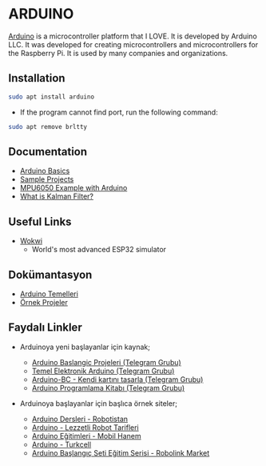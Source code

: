 # ARDUINO

[Arduino](https://www.arduino.cc/) is a microcontroller platform that I LOVE. It is developed by Arduino LLC. It was developed for creating microcontrollers and microcontrollers for the Raspberry Pi. It is used by many companies and organizations.

## Installation

```bash
sudo apt install arduino
```

- If the program cannot find port, run the following command:

```bash
sudo apt remove brltty
```

## Documentation

- [Arduino Basics](./arduino.basics.md)
- [Sample Projects](./sample.projects.md)
- [MPU6050 Example with Arduino](./mpu6050.with.arduino.md)
- [What is Kalman Filter?](./kalman.filter.md)

## Useful Links

- [Wokwi](https://wokwi.com/)
  - World's most advanced ESP32 simulator

## Dokümantasyon

- [Arduino Temelleri](./arduino.temelleri.md)
- [Örnek Projeler](./ornek.projeler.md)

## Faydalı Linkler

- Arduinoya yeni başlayanlar için kaynak;

  - [Arduino Baslangic Projeleri (Telegram Grubu)](https://t.me/arduino_tr/19593)
  - [Temel Elektronik Arduino (Telegram Grubu)](https://t.me/arduino_tr/17861)
  - [Arduino-BC - Kendi kartını tasarla (Telegram Grubu)](https://t.me/arduino_tr/19397)
  - [Arduino Programlama Kitabı (Telegram Grubu)](https://t.me/arduino_tr/73269)

- Arduinoya başlayanlar için başlıca örnek siteler;
  - [Arduino Dersleri - Robotistan](https://maker.robotistan.com/etiket/arduino-dersleri/)
  - [Arduino - Lezzetli Robot Tarifleri](https://lezzetlirobottarifleri.com/kategori/arduino/)
  - [Arduino Eğitimleri - Mobil Hanem](https://www.mobilhanem.com/arduino-egitimleri/)
  - [Arduino - Turkcell](https://gelecegiyazanlar.turkcell.com.tr/konu/arduino)
  - [Arduino Başlangıç Seti Eğitim Serisi - Robolink Market](https://akademi.robolinkmarket.com/category/arduino-baslangic-seti-egitim-serisi/)
